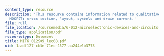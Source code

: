 ```yaml
---
content_type: resource
description: 'This resource contains information related to qualitative operation,
  MOSFET: cross-section, layout, symbols and drain current.'
file: null
file_location: /coursemedia/6-012-microelectronic-devices-and-circuits-spring-2009/1aadf127cb5e71ec1577aa244e2b3773_MIT6_012S09_lec08.pdf
file_type: application/pdf
resourcetype: Document
title: MIT6_012S09_lec08.pdf
uid: 1aadf127-cb5e-71ec-1577-aa244e2b3773
---
```

